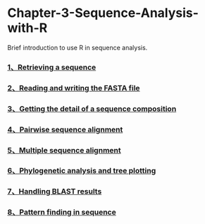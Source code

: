 # Chapter-3-Sequence-Analysis-with-R
Brief introduction to use R in sequence analysis.
### [1、Retrieving a sequence](https://github.com/Chengshu21/Bioinformatics-with-R-cookbook/blob/master/Chapter-3-Sequence-Analysis-with-R-master/md/1、Retrieving%20a%20sequence.md)
### [2、Reading and writing the FASTA file](https://github.com/Chengshu21/Bioinformatics-with-R-cookbook/blob/master/Chapter-3-Sequence-Analysis-with-R-master/md/2、Reading%20and%20writing%20the%20FASTA%20file.md)
### [3、Getting the detail of a sequence composition](https://github.com/Chengshu21/Bioinformatics-with-R-cookbook/blob/master/Chapter-3-Sequence-Analysis-with-R-master/md/3、Getting%20the%20detail%20of%20a%20sequence%20composition.md)
### [4、Pairwise sequence alignment](https://github.com/Chengshu21/Bioinformatics-with-R-cookbook/blob/master/Chapter-3-Sequence-Analysis-with-R-master/md/4、Pairwise%20sequence%20alignment.md)
### [5、Multiple sequence alignment](https://github.com/Chengshu21/Bioinformatics-with-R-cookbook/blob/master/Chapter-3-Sequence-Analysis-with-R-master/md/5、Multiple%20sequence%20alignment.md)
### [6、Phylogenetic analysis and tree plotting](https://github.com/Chengshu21/Bioinformatics-with-R-cookbook/blob/master/Chapter-3-Sequence-Analysis-with-R-master/md/6、Phylogenetic%20analysis%20and%20tree%20plotting.md)
### [7、Handling BLAST results](https://github.com/Chengshu21/Bioinformatics-with-R-cookbook/blob/master/Chapter-3-Sequence-Analysis-with-R-master/md/7、Handling%20BLAST%20results.md)
### [8、Pattern finding in sequence](https://github.com/Chengshu21/Bioinformatics-with-R-cookbook/blob/master/Chapter-3-Sequence-Analysis-with-R-master/md/8、Pattern%20finding%20in%20a%20sequence.md)
